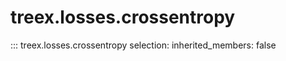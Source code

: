 
# treex.losses.crossentropy

::: treex.losses.crossentropy
    selection:
        inherited_members: false